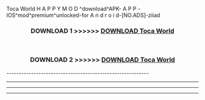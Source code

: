 Toca World  H A P P Y M O D ^download^APK- A P P -IOS^mod^premium^unlocked-for A n d r o i d-[NO.ADS]-ziiad



<div align="center">

<h3>DOWNLOAD 1 >>>>>> <a href="https://en-mod.web.app/?en= Toca World ">DOWNLOAD Toca World  </a></h3><br>

<h3>DOWNLOAD 2 >>>>>> <a href="https://en-mod.web.app/?en= Toca World ">DOWNLOAD Toca World  </a></h3>

</div>
----------------------------------------------------------

----------------------------------------------------------

----------------------------------------------------------

----------------------------------------------------------



